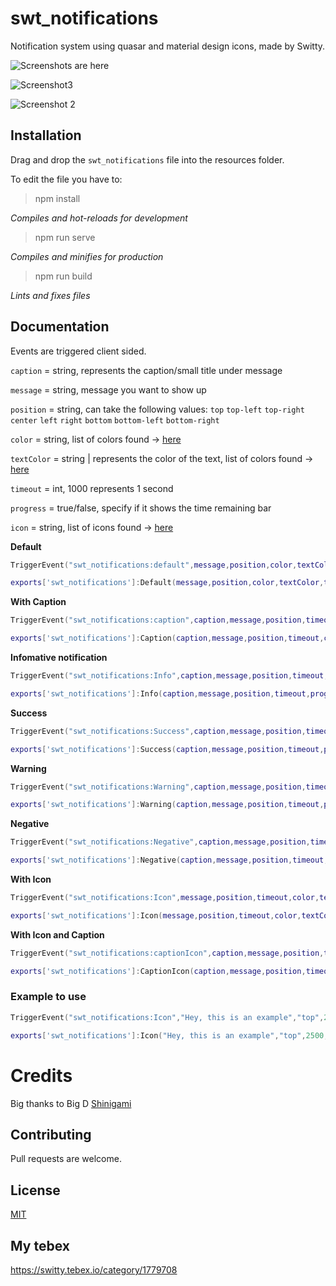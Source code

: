 # swt_notifications


Notification system using quasar and material design icons, made by Switty. 

![Screenshots are here](https://imgur.com/mNUe3h1.jpg) 

![Screenshot3](https://imgur.com/P0YEP0D.png)

![Screenshot 2](https://imgur.com/VzCCmD5.png) 



## Installation
Drag and drop the `swt_notifications` file into the resources folder.

To edit the file you have to:

>npm install

*Compiles and hot-reloads for development*

>npm run serve

*Compiles and minifies for production*

>npm run build

*Lints and fixes files*



## Documentation
Events are triggered client sided.

`caption` = string, represents the caption/small title under message

`message` = string, message you want to show up

`position` = string, can take the following values: `top` `top-left` `top-right` `center` `left` `right` `bottom` `bottom-left` `bottom-right`

`color` = string, list of colors found -> [here](https://quasar.dev/style/color-palette)

`textColor` = string | represents the color of the text, list of colors found -> [here](https://quasar.dev/style/color-palette)

`timeout` = int, 1000 represents 1 second

`progress` = true/false, specify if it shows the time remaining bar

`icon` = string, list of icons found -> [here](https://materialdesignicons.com/)

**Default**

```lua
TriggerEvent("swt_notifications:default",message,position,color,textColor,timeout,progress)

exports['swt_notifications']:Default(message,position,color,textColor,timeout,progress)
```
**With Caption**

```lua
TriggerEvent("swt_notifications:caption",caption,message,position,timeout,color,textColor,progress)

exports['swt_notifications']:Caption(caption,message,position,timeout,color,textColor,progress)
```
**Infomative notification**
```lua
TriggerEvent("swt_notifications:Info",caption,message,position,timeout,progress)

exports['swt_notifications']:Info(caption,message,position,timeout,progress)
```

**Success**

```lua
TriggerEvent("swt_notifications:Success",caption,message,position,timeout,progress)

exports['swt_notifications']:Success(caption,message,position,timeout,progress)
```

**Warning**
```lua
TriggerEvent("swt_notifications:Warning",caption,message,position,timeout,progress)

exports['swt_notifications']:Warning(caption,message,position,timeout,progress)
```
**Negative**
```lua
TriggerEvent("swt_notifications:Negative",caption,message,position,timeout,progress)

exports['swt_notifications']:Negative(caption,message,position,timeout,progress)
```

**With Icon**
```lua
TriggerEvent("swt_notifications:Icon",message,position,timeout,color,textColor,progress,icon)

exports['swt_notifications']:Icon(message,position,timeout,color,textColor,progress,icon)
```

**With Icon and Caption**
```lua
TriggerEvent("swt_notifications:captionIcon",caption,message,position,timeout,color,textColor,progress,icon)

exports['swt_notifications']:CaptionIcon(caption,message,position,timeout,color,textColor,progress,icon)
```

### Example to use

```lua
TriggerEvent("swt_notifications:Icon","Hey, this is an example","top",2500,"blue-10","white",true,"mdi-earth")

exports['swt_notifications']:Icon("Hey, this is an example","top",2500,"blue-10","white",true,"mdi-earth")
```

# Credits
Big thanks to Big D  [Shinigami](https://github.com/ioShinigami) 

## Contributing
Pull requests are welcome. 

## License
[MIT](https://choosealicense.com/licenses/mit/)

## My tebex 
https://switty.tebex.io/category/1779708
